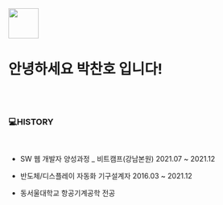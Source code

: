 <img src="https://user-images.githubusercontent.com/87962947/157651462-49b4c2be-7f33-425d-b919-6ac031026bc3.gif" style="width: 60px;">

# 안녕하세요 박찬호 입니다!
<br>
<br>


### 💻HISTORY
<br>

- SW 웹 개발자 양성과정 _ 비트캠프(강남본원) 2021.07 ~ 2021.12

- 반도체/디스플레이 자동화 기구설계자 2016.03 ~ 2021.12
 
- 동서울대학교 항공기계공학 전공
